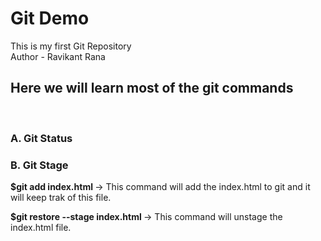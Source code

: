 # Git Demo

This is my first Git Repository
<br>
Author - Ravikant Rana

## Here we will learn most of the git commands
<br/>

### A. Git Status


### B. Git Stage
<p> <b> $git add index.html </b> -> This command will add the index.html to git and it will keep trak of this file.
<p> <b>$git restore --stage index.html </b> -> This command will unstage the index.html file.

